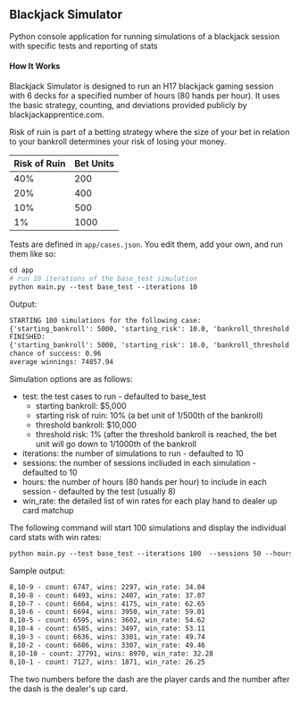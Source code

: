 ## Blackjack Simulator

Python console application for running simulations of a blackjack session with specific tests and reporting of stats

#### How It Works

Blackjack Simulator is designed to run an H17 blackjack gaming session with 6 decks for a specified number of hours (80 hands per hour). It uses the basic strategy, counting, and deviations provided publicly by blackjackapprentice.com.

Risk of ruin is part of a betting strategy where the size of your bet in relation to your bankroll determines your risk of losing your money.

| Risk of Ruin | Bet Units |
|--------------|-----------|
| 40%          | 200       |
| 20%          | 400       |
| 10%          | 500       |
| 1%           | 1000      |

Tests are defined in `app/cases.json`. You edit them, add your own, and run them like so:

```apache
cd app
# run 10 iterations of the base_test simulation
python main.py --test base_test --iterations 10
```

Output:

```apache
STARTING 100 simulations for the following case:
{'starting_bankroll': 5000, 'starting_risk': 10.0, 'bankroll_threshold': 10000, 'threshold_risk': 1.0, 'hours_to_play': 8, 'number_of_simulations': 100}
FINISHED:
{'starting_bankroll': 5000, 'starting_risk': 10.0, 'bankroll_threshold': 10000, 'threshold_risk': 1.0, 'hours_to_play': 8, 'number_of_simulations': 100}
chance of success: 0.96
average winnings: 74857.94
```

Simulation options are as follows:

* test: the test cases to run - defaulted to base_test
  * starting bankroll: $5,000
  * starting risk of ruin: 10% (a bet unit of 1/500th of the bankroll)
  * threshold bankroll: $10,000
  * threshold risk: 1% (after the threshold bankroll is reached, the bet unit will go down to 1/1000th of the bankroll
* iterations: the number of simulations to run - defaulted to 10
* sessions: the number of sessions incliuded in each simulation - defaulted to 10
* hours: the number of hours (80 hands per hour) to include in each session - defaulted by the test (usually 8)
* win_rate: the detailed list of win rates for each play hand to dealer up card matchup

The following command will start 100 simulations and display the individual card stats with win rates:

```apache
python main.py --test base_test --iterations 100  --sessions 50 --hours 5 --win_rates yes
```

Sample output:

```apache
8,10-9 - count: 6747, wins: 2297, win_rate: 34.04
8,10-8 - count: 6493, wins: 2407, win_rate: 37.07
8,10-7 - count: 6664, wins: 4175, win_rate: 62.65
8,10-6 - count: 6694, wins: 3950, win_rate: 59.01
8,10-5 - count: 6595, wins: 3602, win_rate: 54.62
8,10-4 - count: 6585, wins: 3497, win_rate: 53.11
8,10-3 - count: 6636, wins: 3301, win_rate: 49.74
8,10-2 - count: 6686, wins: 3307, win_rate: 49.46
8,10-10 - count: 27791, wins: 8970, win_rate: 32.28
8,10-1 - count: 7127, wins: 1871, win_rate: 26.25
```

The two numbers before the dash are the player cards and the number after the dash is the dealer's up card.
